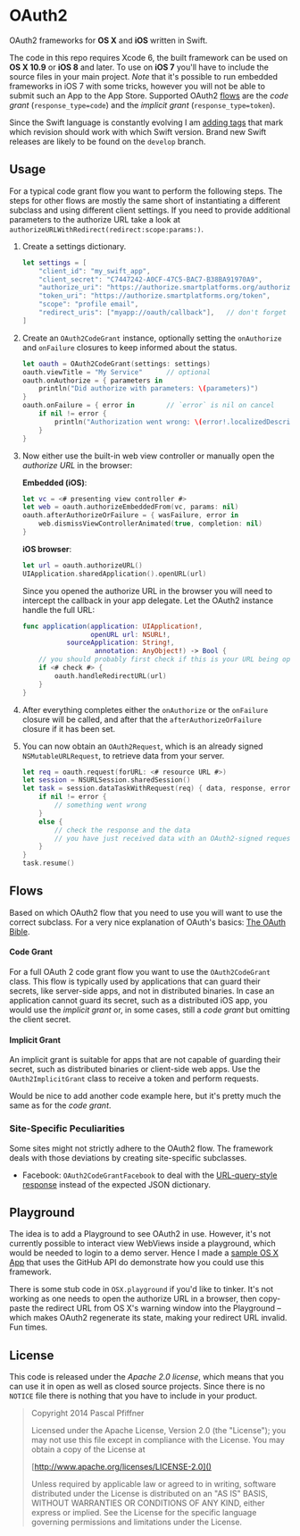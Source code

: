 OAuth2
======

OAuth2 frameworks for **OS X** and **iOS** written in Swift.

The code in this repo requires Xcode 6, the built framework can be used on **OS X 10.9** or **iOS 8** and later.
To use on **iOS 7** you'll have to include the source files in your main project.
_Note_ that it's possible to run embedded frameworks in iOS 7 with some tricks, however you will not be able to submit such an App to the App Store.
Supported OAuth2 [flows](#flows) are the _code grant_ (`response_type=code`) and the _implicit grant_ (`response_type=token`).

Since the Swift language is constantly evolving I am [adding tags](https://github.com/p2/OAuth2/releases) that mark which revision should work with which Swift version.
Brand new Swift releases are likely to be found on the `develop` branch.


Usage
-----

For a typical code grant flow you want to perform the following steps.
The steps for other flows are mostly the same short of instantiating a different subclass and using different client settings.
If you need to provide additional parameters to the authorize URL take a look at `authorizeURLWithRedirect(redirect:scope:params:)`.

1. Create a settings dictionary.
    
    ```swift
    let settings = [
        "client_id": "my_swift_app",
        "client_secret": "C7447242-A0CF-47C5-BAC7-B38BA91970A9",
        "authorize_uri": "https://authorize.smartplatforms.org/authorize",
        "token_uri": "https://authorize.smartplatforms.org/token",
        "scope": "profile email",
        "redirect_uris": ["myapp://oauth/callback"],   // don't forget to register this scheme
    ]
    ```

2. Create an `OAuth2CodeGrant` instance, optionally setting the `onAuthorize` and `onFailure` closures to keep informed about the status.
    
    ```swift
    let oauth = OAuth2CodeGrant(settings: settings)
    oauth.viewTitle = "My Service"      // optional
    oauth.onAuthorize = { parameters in
        println("Did authorize with parameters: \(parameters)")
    }
    oauth.onFailure = { error in        // `error` is nil on cancel
        if nil != error {
            println("Authorization went wrong: \(error!.localizedDescription)")
        }
    }
    ```

3. Now either use the built-in web view controller or manually open the _authorize URL_ in the browser:
    
    **Embedded (iOS)**:
    
    ```swift
    let vc = <# presenting view controller #>
    let web = oauth.authorizeEmbeddedFrom(vc, params: nil)
    oauth.afterAuthorizeOrFailure = { wasFailure, error in
        web.dismissViewControllerAnimated(true, completion: nil)
    }
    ```
    
    **iOS browser**:
    
    ```swift
    let url = oauth.authorizeURL()
    UIApplication.sharedApplication().openURL(url)
    ```
    
    Since you opened the authorize URL in the browser you will need to intercept the callback in your app delegate.
    Let the OAuth2 instance handle the full URL:
    
    ```swift
    func application(application: UIApplication!,
                     openURL url: NSURL!,
               sourceApplication: String!,
                      annotation: AnyObject!) -> Bool {
        // you should probably first check if this is your URL being opened
        if <# check #> { 
            oauth.handleRedirectURL(url)
        }
    }
    ```

4. After everything completes either the `onAuthorize` or the `onFailure` closure will be called, and after that the `afterAuthorizeOrFailure` closure if it has been set.

5. You can now obtain an `OAuth2Request`, which is an already signed `NSMutableURLRequest`, to retrieve data from your server.
    
    ```swift
    let req = oauth.request(forURL: <# resource URL #>)
    let session = NSURLSession.sharedSession()
    let task = session.dataTaskWithRequest(req) { data, response, error in
        if nil != error {
            // something went wrong
        }
        else {
            // check the response and the data
            // you have just received data with an OAuth2-signed request!
        }
    }
    task.resume()
    ``` 


Flows
-----

Based on which OAuth2 flow that you need to use you will want to use the correct subclass.
For a very nice explanation of OAuth's basics: [The OAuth Bible](http://oauthbible.com/#oauth-2-three-legged).

#### Code Grant

For a full OAuth 2 code grant flow you want to use the `OAuth2CodeGrant` class.
This flow is typically used by applications that can guard their secrets, like server-side apps, and not in distributed binaries.
In case an application cannot guard its secret, such as a distributed iOS app, you would use the _implicit grant_ or, in some cases, still a _code grant_ but omitting the client secret.

#### Implicit Grant

An implicit grant is suitable for apps that are not capable of guarding their secret, such as distributed binaries or client-side web apps.
Use the `OAuth2ImplicitGrant` class to receive a token and perform requests.

Would be nice to add another code example here, but it's pretty much the same as for the _code grant_.


### Site-Specific Peculiarities

Some sites might not strictly adhere to the OAuth2 flow.
The framework deals with those deviations by creating site-specific subclasses.

- Facebook: `OAuth2CodeGrantFacebook` to deal with the [URL-query-style response](https://developers.facebook.com/docs/facebook-login/manually-build-a-login-flow/v2.2) instead of the expected JSON dictionary.


Playground
----------

The idea is to add a Playground to see OAuth2 in use.
However, it's not currently possible to interact view WebViews inside a playground, which would be needed to login to a demo server.
Hence I made a [sample OS X App](https://github.com/p2/OAuth2App) that uses the GitHub API do demonstrate how you could use this framework.

There is some stub code in `OSX.playground` if you'd like to tinker.
It's not working as one needs to open the authorize URL in a browser, then copy-paste the redirect URL from OS X's warning window into the Playground – which makes OAuth2 regenerate its state, making your redirect URL invalid.
Fun times.


License
-------

This code is released under the _Apache 2.0 license_, which means that you can use it in open as well as closed source projects.
Since there is no `NOTICE` file there is nothing that you have to include in your product.

> Copyright 2014 Pascal Pfiffner
> 
> Licensed under the Apache License, Version 2.0 (the "License");
> you may not use this file except in compliance with the License.
> You may obtain a copy of the License at
> 
>   [http://www.apache.org/licenses/LICENSE-2.0]()
> 
> Unless required by applicable law or agreed to in writing, software
> distributed under the License is distributed on an "AS IS" BASIS,
> WITHOUT WARRANTIES OR CONDITIONS OF ANY KIND, either express or implied.
> See the License for the specific language governing permissions and
> limitations under the License.
